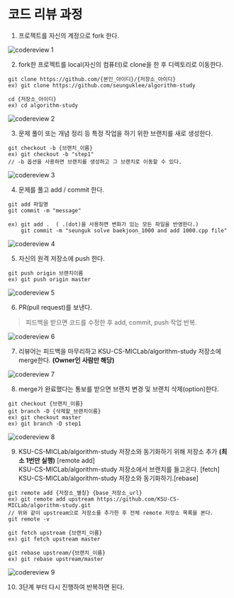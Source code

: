 # 코드 리뷰 과정

1. 프로젝트를 자신의 계정으로 fork 한다.

![codereview 1](codereview_1.png)

2. fork한 프로젝트를 local(자신의 컴퓨터)로 clone을 한 후 디렉토리로 이동한다. 
```
git clone https://github.com/{본인_아이디}/{저장소_아이디}
ex) git clone https://github.com/seunguklee/algorithm-study
```
```
cd {저장소_아이디}
ex) cd algorithm-study
```
![codereview 2](codereview_2.png)

3. 문제 풀이 또는 개념 정리 등 특정 작업을 하기 위한 브랜치를 새로 생성한다.
```
git checkout -b {브랜치_이름}
ex) git checkout -b "step1"
// -b 옵션을 사용하면 브랜치를 생성하고 그 브랜치로 이동할 수 있다.
```
![codereview 3](codereview_3.png)

4. 문제를 풀고 add / commit 한다.
```
git add 파일명
git commit -m "message"

ex) git add .  ( .(dot)을 사용하면 변화가 있는 모든 파일을 반영한다.)
    git commit -m "seunguk solve baekjoon_1000 and add 1000.cpp file"
```
![codereview 4](codereview_4.png)

5. 자신의 원격 저장소에 push 한다.
```
git push origin 브랜치이름
ex) git push origin master
```
![codereview 5](codereview_5.png)

6. PR(pull request)를 보낸다.

> 피드백을 받으면 코드를 수정한 후 add, commit, push 작업 반복.

![codereview 6](codereview_6.png)


7. 리뷰어는 피드백을 마무리하고 KSU-CS-MICLab/algorithm-study 저장소에 merge한다. **(Owner인 사람만 해당)**

![codereview 7](codereview_7.png)

8. merge가 완료했다는 통보를 받으면 브랜치 변경 및 브랜치 삭제(option)한다.
```
git checkout {브랜치_이름}
git branch -D {삭제할_브랜치이름}
ex) git checkout master
ex) git branch -D step1
```
![codereview 8](codereview_8.png)

9. KSU-CS-MICLab/algorithm-study 저장소와 동기화하기 위해 저장소 추가 **(최소 1번만 실행)** [remote add]</br> KSU-CS-MICLab/algorithm-study 저장소에서 브랜치를 들고온다. [fetch]</br> KSU-CS-MICLab/algorithm-study 저장소와 동기화하기.[rebase]
   
```
git remote add {저장소_별칭} {base_저장소_url}
ex) git remote add upstream https://github.com/KSU-CS-MICLab/algorithm-study.git
// 위와 같이 upstream으로 저장소를 추가한 후 전체 remote 저장소 목록을 본다.
git remote -v
``` 
```
git fetch upstream {브랜치_이름}
ex) git fetch upstream master
```
```
git rebase upstream/{브랜치_이름}
ex) git rebase upstream/master
```
![codereview 9](codereview_9.png)

10. 3단계 부터 다시 진행하여 반복하면 된다.
